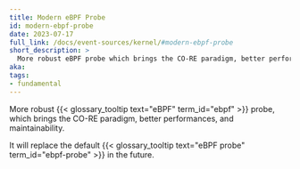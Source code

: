 ```yaml
---
title: Modern eBPF Probe
id: modern-ebpf-probe
date: 2023-07-17
full_link: /docs/event-sources/kernel/#modern-ebpf-probe
short_description: >
  More robust eBPF probe which brings the CO-RE paradigm, better performances and maintainability.
aka:
tags:
- fundamental
---
```

More robust {{< glossary_tooltip text="eBPF" term_id="ebpf" >}} probe, which brings the CO-RE paradigm, better performances, and maintainability.

<!--more--> 
It will replace the default {{< glossary_tooltip text="eBPF probe" term_id="ebpf-probe" >}} in the future.
